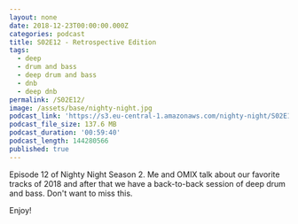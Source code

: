 ```yaml
---
layout: none
date: 2018-12-23T00:00:00.000Z
categories: podcast
title: S02E12 - Retrospective Edition
tags:
  - deep
  - drum and bass
  - deep drum and bass
  - dnb
  - deep dnb
permalink: /S02E12/
image: /assets/base/nighty-night.jpg
podcast_link: 'https://s3.eu-central-1.amazonaws.com/nighty-night/S02E12.mp3'
podcast_file_size: 137.6 MB
podcast_duration: '00:59:40'
podcast_length: 144280566
published: true
---
```

Episode 12 of Nighty Night Season 2. Me and OMIX talk about our favorite tracks of 2018 and after that we have a back-to-back session of deep drum and bass. Don't want to miss this.

Enjoy!
